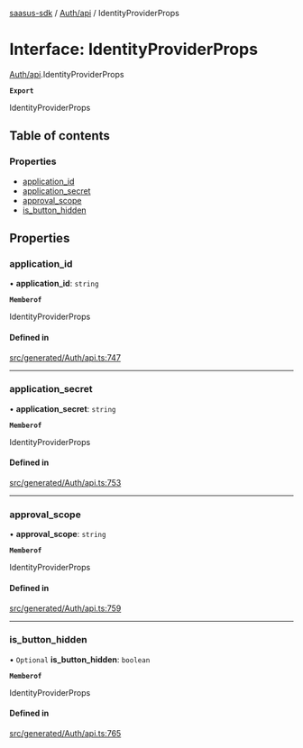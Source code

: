[saasus-sdk](../README.md) / [Auth/api](../modules/Auth_api.md) / IdentityProviderProps

# Interface: IdentityProviderProps

[Auth/api](../modules/Auth_api.md).IdentityProviderProps

**`Export`**

IdentityProviderProps

## Table of contents

### Properties

- [application\_id](Auth_api.IdentityProviderProps.md#application_id)
- [application\_secret](Auth_api.IdentityProviderProps.md#application_secret)
- [approval\_scope](Auth_api.IdentityProviderProps.md#approval_scope)
- [is\_button\_hidden](Auth_api.IdentityProviderProps.md#is_button_hidden)

## Properties

### application\_id

• **application\_id**: `string`

**`Memberof`**

IdentityProviderProps

#### Defined in

[src/generated/Auth/api.ts:747](https://github.com/saasus-platform/saasus-sdk-javascript/blob/6b95732/src/generated/Auth/api.ts#L747)

___

### application\_secret

• **application\_secret**: `string`

**`Memberof`**

IdentityProviderProps

#### Defined in

[src/generated/Auth/api.ts:753](https://github.com/saasus-platform/saasus-sdk-javascript/blob/6b95732/src/generated/Auth/api.ts#L753)

___

### approval\_scope

• **approval\_scope**: `string`

**`Memberof`**

IdentityProviderProps

#### Defined in

[src/generated/Auth/api.ts:759](https://github.com/saasus-platform/saasus-sdk-javascript/blob/6b95732/src/generated/Auth/api.ts#L759)

___

### is\_button\_hidden

• `Optional` **is\_button\_hidden**: `boolean`

**`Memberof`**

IdentityProviderProps

#### Defined in

[src/generated/Auth/api.ts:765](https://github.com/saasus-platform/saasus-sdk-javascript/blob/6b95732/src/generated/Auth/api.ts#L765)
